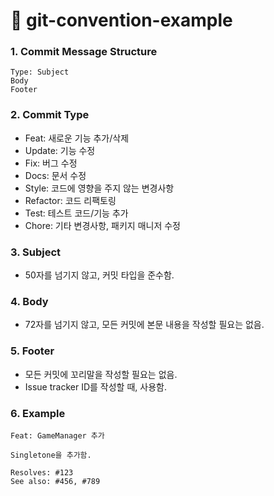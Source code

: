 # 📌 git-convention-example

### 1. Commit Message Structure
```
Type: Subject
Body
Footer
```

### 2. Commit Type
- Feat: 새로운 기능 추가/삭제
- Update: 기능 수정
- Fix: 버그 수정
- Docs: 문서 수정
- Style: 코드에 영향을 주지 않는 변경사항
- Refactor: 코드 리팩토링
- Test: 테스트 코드/기능 추가
- Chore: 기타 변경사항, 패키지 매니저 수정

### 3. Subject
- 50자를 넘기지 않고, 커밋 타입을 준수함.

### 4. Body
- 72자를 넘기지 않고, 모든 커밋에 본문 내용을 작성할 필요는 없음.

### 5. Footer
- 모든 커밋에 꼬리말을 작성할 필요는 없음.
- Issue tracker ID를 작성할 때, 사용함.

### 6. Example
```
Feat: GameManager 추가

Singletone을 추가함.

Resolves: #123
See also: #456, #789
```
